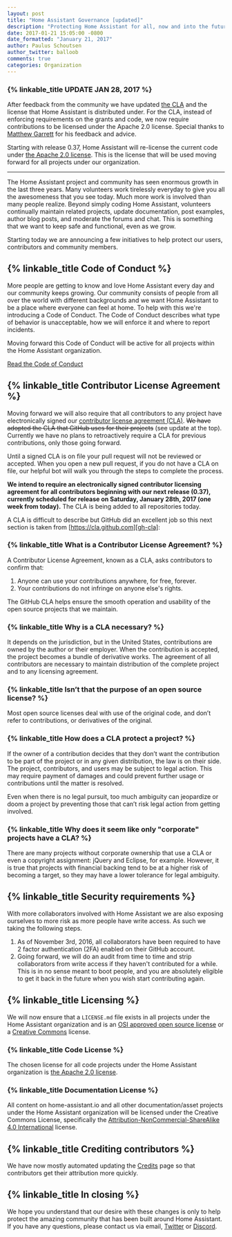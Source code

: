 ```yaml
---
layout: post
title: "Home Assistant Governance [updated]"
description: "Protecting Home Assistant for all, now and into the future"
date: 2017-01-21 15:05:00 -0800
date_formatted: "January 21, 2017"
author: Paulus Schoutsen
author_twitter: balloob
comments: true
categories: Organization
---
```


### {% linkable_title UPDATE JAN 28, 2017 %}

After feedback from the community we have updated [the CLA][cla] and the license that Home Assistant is distributed under. For the CLA, instead of enforcing requirements on the grants and code, we now require contributions to be licensed under the Apache 2.0 license. Special thanks to [Matthew Garrett][mjg59] for his feedback and advice.

Starting with release 0.37, Home Assistant will re-license the current code under [the Apache 2.0 license][license]. This is the license that will be used moving forward for all projects under our organization.

---

The Home Assistant project and community has seen enormous growth in the last three years. Many volunteers work tirelessly everyday to give you all the awesomeness that you see today. Much more work is involved than many people realize. Beyond simply coding Home Assistant, volunteers continually maintain related projects, update documentation, post examples, author blog posts, and moderate the forums and chat. This is something that we want to keep safe and functional, even as we grow.

Starting today we are announcing a few initiatives to help protect our users, contributors and community members.

<!--more-->
## {% linkable_title Code of Conduct %}

More people are getting to know and love Home Assistant every day and our community keeps growing. Our community consists of people from all over the world with different backgrounds and we want Home Assistant to be a place where everyone can feel at home. To help with this we're introducing a Code of Conduct. The Code of Conduct describes what type of behavior is unacceptable, how we will enforce it and where to report incidents.

Moving forward this Code of Conduct will be active for all projects within the Home Assistant organization.

[Read the Code of Conduct][coc]

[coc]: /developers/code_of_conduct/

## {% linkable_title Contributor License Agreement %}

Moving forward we will also require that all contributors to any project have electronically signed our [contributor license agreement (CLA)][cla]. ~~We have adopted the CLA that GitHub uses for their projects~~ (see update at the top). Currently we have no plans to retroactively require a CLA for previous contributions, only those going forward.

Until a signed CLA is on file your pull request will not be reviewed or accepted. When you open a new pull request, if you do not have a CLA on file, our helpful bot will walk you through the steps to complete the process.

**We intend to require an electronically signed contributor licensing agreement for all contributors beginning with our next release (0.37), currently scheduled for release on Saturday, January 28th, 2017 (one week from today).** The CLA is being added to all repositories today.

A CLA is difficult to describe but GitHub did an excellent job so this next section is taken from [https://cla.github.com][gh-cla]:

### {% linkable_title What is a Contributor License Agreement? %}

A Contributor License Agreement, known as a CLA, asks contributors to confirm that:

1. Anyone can use your contributions anywhere, for free, forever.
2. Your contributions do not infringe on anyone else's rights.

The GitHub CLA helps ensure the smooth operation and usability of the open source projects that we maintain.

### {% linkable_title Why is a CLA necessary? %}

It depends on the jurisdiction, but in the United States, contributions are owned by the author or their employer. When the contribution is accepted, the project becomes a bundle of derivative works. The agreement of all contributors are necessary to maintain distribution of the complete project and to any licensing agreement.

### {% linkable_title Isn’t that the purpose of an open source license? %}

Most open source licenses deal with use of the original code, and don’t refer to contributions, or derivatives of the original.

### {% linkable_title How does a CLA protect a project? %}

If the owner of a contribution decides that they don’t want the contribution to be part of the project or in any given distribution, the law is on their side. The project, contributors, and users may be subject to legal action. This may require payment of damages and could prevent further usage or contributions until the matter is resolved.

Even when there is no legal pursuit, too much ambiguity can jeopardize or doom a project by preventing those that can’t risk legal action from getting involved.

### {% linkable_title Why does it seem like only "corporate" projects have a CLA? %}

There are many projects without corporate ownership that use a CLA or even a copyright assignment: jQuery and Eclipse, for example. However, it is true that projects with financial backing tend to be at a higher risk of becoming a target, so they may have a lower tolerance for legal ambiguity.

## {% linkable_title Security requirements %}

With more collaborators involved with Home Assistant we are also exposing ourselves to more risk as more people have write access. As such we taking the following steps.

 1. As of November 3rd, 2016, all collaborators have been required to have 2 factor authentication (2FA) enabled on their GitHub account.
 2. Going forward, we will do an audit from time to time and strip collaborators from write access if they haven't contributed for a while. This is in no sense meant to boot people, and you are absolutely eligible to get it back in the future when you wish start contributing again.

## {% linkable_title Licensing %}

We will now ensure that a `LICENSE.md` file exists in all projects under the Home Assistant organization and is an [OSI approved open source license](https://opensource.org/licenses) or a [Creative Commons](https://creativecommons.org) license.

### {% linkable_title Code License %}

The chosen license for all code projects under the Home Assistant organization is [the Apache 2.0 license][license].

### {% linkable_title Documentation License %}

All content on home-assistant.io and all other documentation/asset projects under the Home Assistant organization will be licensed under the Creative Commons License, specifically the [Attribution-NonCommercial-ShareAlike 4.0 International](https://creativecommons.org/licenses/by-nc-sa/4.0/) license.

## {% linkable_title Crediting contributors %}

We have now mostly automated updating the [Credits](/developers/credits/) page so that contributors get their attribution more quickly.

## {% linkable_title In closing %}

We hope you understand that our desire with these changes is only to help protect the amazing community that has been built around Home Assistant. If you have any questions, please contact us via email, [Twitter][twitter] or [Discord][discord].

[cla]: /developers/cla/
[mjg59]: https://twitter.com/mjg59
[gh-cla]: https://cla.github.com/
[license]: /developers/license/
[twitter]: https://twitter.com/home_assistant
[discord]: https://discord.gg/c5DvZ4e
